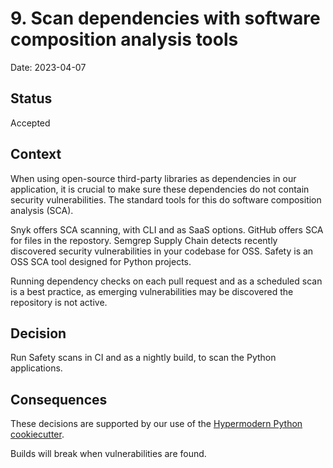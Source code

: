 # 9. Scan dependencies with software composition analysis tools

Date: 2023-04-07

## Status

Accepted

## Context

When using open-source third-party libraries as dependencies in our application, it is crucial to make sure these
dependencies do not contain security vulnerabilities. The standard tools for this do software composition analysis (SCA).

Snyk offers SCA scanning, with CLI and as SaaS options. GitHub offers SCA for files in the repostory.
Semgrep Supply Chain detects recently discovered security vulnerabilities in your codebase for OSS.
Safety is an OSS SCA tool designed for Python projects.

Running dependency checks on each pull request and as a scheduled scan is a best practice, as emerging vulnerabilities
may be discovered the repository is not active.

## Decision

Run Safety scans in CI and as a nightly build, to scan the Python applications.

## Consequences

These decisions are supported by our use of the [Hypermodern Python cookiecutter](https://github.com/cjolowicz/cookiecutter-hypermodern-python).

Builds will break when vulnerabilities are found.
